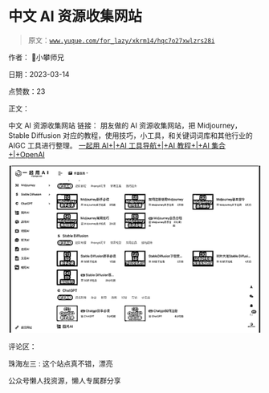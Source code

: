 # 中文 AI 资源收集网站

> 原文：[`www.yuque.com/for_lazy/xkrm14/hqc7o27xwlzrs28i`](https://www.yuque.com/for_lazy/xkrm14/hqc7o27xwlzrs28i)

作者： 📌小攀师兄

日期：2023-03-14

点赞数：23

正文：

中文 AI 资源收集网站 链接： 朋友做的 AI 资源收集网站，把 Midjourney，Stable Diffusion 对应的教程，使用技巧，小工具，和关键词词库和其他行业的 AIGC 工具进行整理。 [一起用 AI+|+AI 工具导航+|+AI 教程+|+AI 集合+|+OpenAI](https://17yongai.com/)

![](img/e835f5d8dfc91a8472eda0a3e90b776d.png)  

评论区：

珠海左三 : 这个站点真不错，漂亮

公众号懒人找资源，懒人专属群分享

